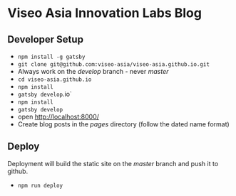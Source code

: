 # Viseo Asia Innovation Labs Blog

## Developer Setup

- `npm install -g gatsby`
- `git clone git@github.com:viseo-asia/viseo-asia.github.io.git`
- Always work on the *develop* branch - never *master*
- `cd viseo-asia.github.io`
- `npm install`
- `gatsby develop`.io`
- `npm install`
- `gatsby develop`
- open [http://localhost:8000/](http://localhost:8000/)
- Create blog posts in the *pages* directory (follow the dated name format)

## Deploy

Deployment will build the static site on the *master* branch and push it to github.

- `npm run deploy`